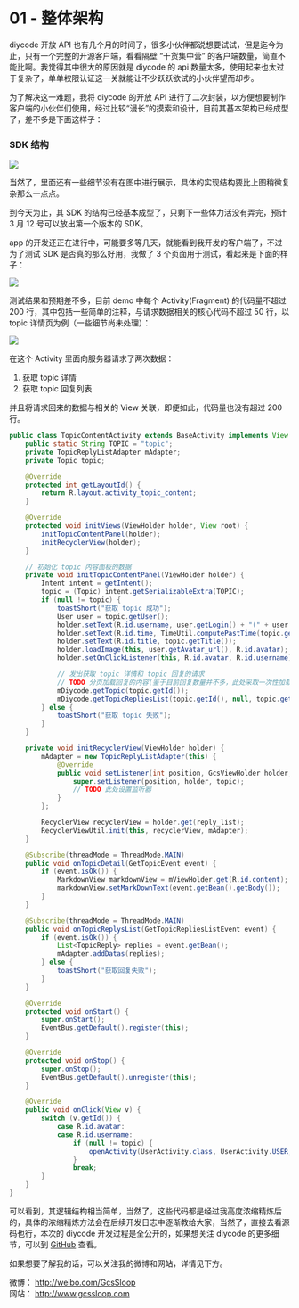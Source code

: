# 01 - 整体架构

diycode 开放 API 也有几个月的时间了，很多小伙伴都说想要试试，但是迄今为止，只有一个完整的开源客户端，看看隔壁 “干货集中营” 的客户端数量，简直不能比啊。我觉得其中很大的原因就是 diycode 的 api 数量太多，使用起来也太过于复杂了，单单权限认证这一关就能让不少跃跃欲试的小伙伴望而却步。

为了解决这一难题，我将 diycode 的开放 API 进行了二次封装，以方便想要制作客户端的小伙伴们使用，经过比较“漫长”的摸索和设计，目前其基本架构已经成型了，差不多是下面这样子：

### SDK 结构
![](https://ww2.sinaimg.cn/large/006tKfTcly1fcvoedie5vj30ea0aamxj.jpg)

当然了，里面还有一些细节没有在图中进行展示，具体的实现结构要比上图稍微复杂那么一点点。

到今天为止，其 SDK 的结构已经基本成型了，只剩下一些体力活没有弄完，预计 3 月 12 号可以放出第一个版本的 SDK。

app 的开发还正在进行中，可能要多等几天，就能看到我开发的客户端了，不过为了测试 SDK 是否真的那么好用，我做了 3 个页面用于测试，看起来是下面的样子：

![](https://diycode.b0.upaiyun.com/photo/2017/01b87d582182e34dac091269a5e8d7ba.gif)

测试结果和预期差不多，目前 demo 中每个 Activity(Fragment) 的代码量不超过 200 行，其中包括一些简单的注释，与请求数据相关的核心代码不超过 50 行，以 topic 详情页为例（一些细节尚未处理）：

![](https://diycode.b0.upaiyun.com/photo/2017/d8dfe7aa5e2c6fac788bab47196b91d5.jpeg)

在这个 Activity 里面向服务器请求了两次数据：

1. 获取 topic 详情
2. 获取 topic 回复列表

并且将请求回来的数据与相关的 View 关联，即便如此，代码量也没有超过 200 行。  

``` java
public class TopicContentActivity extends BaseActivity implements View.OnClickListener {
    public static String TOPIC = "topic";
    private TopicReplyListAdapter mAdapter;
    private Topic topic;

    @Override
    protected int getLayoutId() {
        return R.layout.activity_topic_content;
    }

    @Override
    protected void initViews(ViewHolder holder, View root) {
        initTopicContentPanel(holder);
        initRecyclerView(holder);
    }

    // 初始化 topic 内容面板的数据
    private void initTopicContentPanel(ViewHolder holder) {
        Intent intent = getIntent();
        topic = (Topic) intent.getSerializableExtra(TOPIC);
        if (null != topic) {
            toastShort("获取 topic 成功");
            User user = topic.getUser();
            holder.setText(R.id.username, user.getLogin() + "(" + user.getName() + ")");
            holder.setText(R.id.time, TimeUtil.computePastTime(topic.getUpdated_at()));
            holder.setText(R.id.title, topic.getTitle());
            holder.loadImage(this, user.getAvatar_url(), R.id.avatar);
            holder.setOnClickListener(this, R.id.avatar, R.id.username);

            // 发出获取 topic 详情和 topic 回复的请求
            // TODO 分页加载回复的内容(鉴于目前回复数量并不多，此处采取一次性加载)
            mDiycode.getTopic(topic.getId());
            mDiycode.getTopicRepliesList(topic.getId(), null, topic.getReplies_count());
        } else {
            toastShort("获取 topic 失败");
        }
    }

    private void initRecyclerView(ViewHolder holder) {
        mAdapter = new TopicReplyListAdapter(this) {
            @Override
            public void setListener(int position, GcsViewHolder holder, TopicReply topic) {
                super.setListener(position, holder, topic);
                // TODO 此处设置监听器
            }
        };

        RecyclerView recyclerView = holder.get(reply_list);
        RecyclerViewUtil.init(this, recyclerView, mAdapter);
    }

    @Subscribe(threadMode = ThreadMode.MAIN)
    public void onTopicDetail(GetTopicEvent event) {
        if (event.isOk()) {
            MarkdownView markdownView = mViewHolder.get(R.id.content);
            markdownView.setMarkDownText(event.getBean().getBody());
        }
    }

    @Subscribe(threadMode = ThreadMode.MAIN)
    public void onTopicReplysList(GetTopicRepliesListEvent event) {
        if (event.isOk()) {
            List<TopicReply> replies = event.getBean();
            mAdapter.addDatas(replies);
        } else {
            toastShort("获取回复失败");
        }
    }

    @Override
    protected void onStart() {
        super.onStart();
        EventBus.getDefault().register(this);
    }

    @Override
    protected void onStop() {
        super.onStop();
        EventBus.getDefault().unregister(this);
    }

    @Override
    public void onClick(View v) {
        switch (v.getId()) {
            case R.id.avatar:
            case R.id.username:
                if (null != topic) {
                    openActivity(UserActivity.class, UserActivity.USER, topic.getUser());
                }
                break;
        }
    }
}

```

可以看到，其逻辑结构相当简单，当然了，这些代码都是经过我高度浓缩精炼后的，具体的浓缩精炼方法会在后续开发日志中逐渐教给大家，当然了，直接去看源码也行，本次的 diycode 开发过程是全公开的，如果想关注 diycode 的更多细节，可以到 [GitHub](https://github.com/GcsSloop/diycode) 查看。

如果想要了解我的话，可以关注我的微博和网站，详情见下方。

微博： http://weibo.com/GcsSloop  
网站： http://www.gcssloop.com

